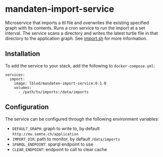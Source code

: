 # mandaten-import-service
Microservice that imports a ttl file and overwrites the existing specified graph with its contents. Runs a cron service to run the import at a set interval.
The service scans a directory and writes the latest turtle file in that directory to the application graph. See [import.sh](import.sh) for more information.

## Installation
To add the service to your stack, add the following to `docker-compose.yml`:

```
services:
  import:
    image: lblod/mandaten-import-service:0.1.0
    volumes:
      - /path/to/imports:/data/imports
```

## Configuration
The service can be configured through the following environment variables:
* `DEFAULT_GRAPH`: graph to write to, by default `http://mu.semte.ch/application`
* `IMPORT_DIR`: path to monitor, by default `/data/imports`
* `SPARQL_ENDPOINT`: sparql endpoint to use
* `CLEAR_ENDPOINT`: endpoint to call to clear cache

